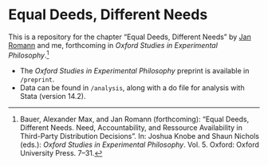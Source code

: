 # Equal Deeds, Different Needs

This is a repository for the chapter “Equal Deeds, Different Needs” by [Jan Romann](https://github.com/JKRhb) and me, forthcoming in _Oxford Studies in Experimental Philosophy_.[^1]

- The _Oxford Studies in Experimental Philosophy_ preprint is available in `/preprint`.
- Data can be found in `/analysis`, along with a do file for analysis with Stata (version 14.2).

[^1]: Bauer, Alexander Max, and Jan Romann (forthcoming): “Equal Deeds, Different Needs. Need, Accountability, and Ressource Availability in Third-Party Distribution Decisions”. In: Joshua Knobe and Shaun Nichols (eds.): _Oxford Studies in Experimental Philosophy_. Vol. 5. Oxford: Oxford University Press. 7–31.
